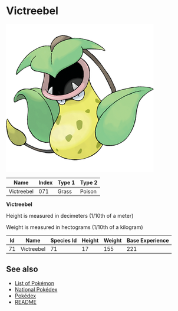 # Victreebel


![Victreebel](images/071.png)

| **Name** | **Index** | **Type 1** | **Type 2** |
|----|----|----|----|
| Victreebel | 071 | Grass | Poison  |

**Victreebel** 


Height is measured in decimeters (1/10th of a meter)

Weight is measured in hectograms (1/10th of a kilogram)

| **Id** | **Name** | **Species Id** | **Height** | **Weight** | **Base Experience** |
|--------|----------|----------------|------------|------------|---------------------|
| 71 | Victreebel | 71 | 17 | 155 | 221 |


## See also

- [List of Pokémon](../pokemon.md)
- [National Pokédex](../national_pokedex.md)
- [Pokédex](../pokedex.md)
- [README](../README.md)
